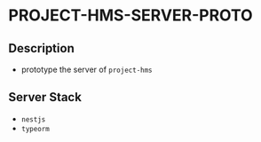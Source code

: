 # PROJECT-HMS-SERVER-PROTO
## Description
- prototype the server of `project-hms`
## Server Stack
- `nestjs`
- `typeorm`

